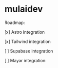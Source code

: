 # mulaidev

Roadmap:

[x] Astro integration

[x] Tailwind integration

[ ] Supabase integration

[ ] Mayar integration
